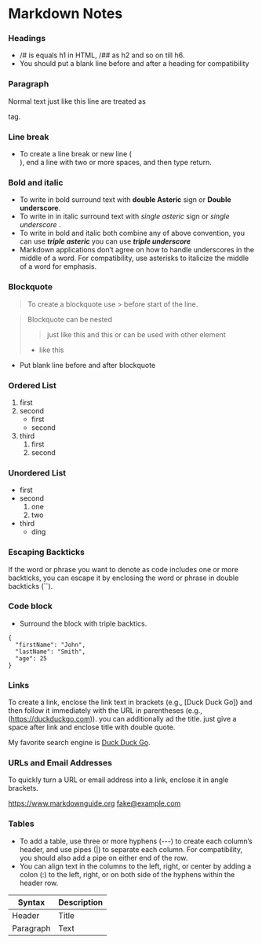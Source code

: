 # Markdown Notes

### Headings

- /# is equals h1 in HTML, /## as h2 and so on till h6.
- You should put a blank line before and after a heading for compatibility

### Paragraph

Normal text just like this line are treated as </p> tag.

### Line break

- To create a line break or new line (<br>), end a line with two or more spaces, and then type return.

### Bold and italic

- To write in bold surround text with **double Asteric** sign or __Double underscore__.
- To write in in italic surround text with *single asteric* sign or _single underscore_ .
- To write in bold and italic both combine any of above convention, you can use ***triple asteric*** you can use ___triple underscore___
- Markdown applications don’t agree on how to handle underscores in the middle of a word. For compatibility, use asterisks to italicize the middle of a word for emphasis.
  

### Blockquote

> To create a blockquote
> use > before start of the 
> line.

> Blockquote can be nested
>> just like this 
>> and this
> or can be used with other element 
> - like this

- Put blank line before and after blockquote

###  Ordered List
1. first
2. second
   - first
   - second
3. third
   1.  first
   2.  second

### Unordered List
- first
- second
  1. one 
  2. two
- third
  - ding


### Escaping Backticks
If the word or phrase you want to denote as code includes one or more backticks, you can escape it by enclosing the word or phrase in double backticks (``).

### Code block
- Surround the block with triple backtics.
```
{
  "firstName": "John",
  "lastName": "Smith",
  "age": 25
}
```

### Links
To create a link, enclose the link text in brackets (e.g., [Duck Duck Go]) and then follow it immediately with the URL in parentheses (e.g., (https://duckduckgo.com)). you can additionally ad the title. just give a space after link and enclose title with double quote.

My favorite search engine is [Duck Duck Go](https://duckduckgo.com "The best search engine for privacy").

### URLs and Email Addresses
To quickly turn a URL or email address into a link, enclose it in angle brackets.

<https://www.markdownguide.org>
<fake@example.com>

### Tables
- To add a table, use three or more hyphens (---) to create each column’s header, and use pipes (|) to separate each column. For compatibility, you should also add a pipe on either end of the row.
- You can align text in the columns to the left, right, or center by adding a colon (:) to the left, right, or on both side of the hyphens within the header row.

| Syntax      | Description |
| ----------- | ----------- |
| Header      | Title       |
| Paragraph   | Text        |




